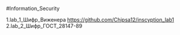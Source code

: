 #Information_Security

  1.lab_1_Шифр_Виженера https://github.com/Chipsa12/inscyption_lab1
  2.lab_2_Шифр_ГОСТ_28147-89
